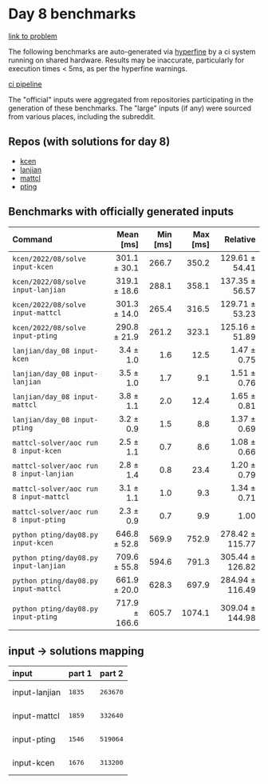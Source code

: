 # Day 8 benchmarks

[link to problem](http://adventofcode.com/2022/day/8)

The following benchmarks are auto-generated via [hyperfine](https://github.com/sharkdp/hyperfine) by a ci system running on shared hardware. Results may be inaccurate, particularly for execution times < 5ms, as per the hyperfine warnings.

[ci pipeline](http://ci.papercode.net:8080/teams/aoc2022/pipelines/aoc-compare-2022)

The "official" inputs were aggregated from repositories participating in the generation of these benchmarks. The "large" inputs (if any) were sourced from various places, including the subreddit.

## Repos (with solutions for day 8)


- [kcen](https://github.com/kcen/AdventOfCode)
- [lanjian](https://github.com/LanJian/aoc-2022)
- [mattcl](https://github.com/mattcl/aoc2022)
- [pting](https://github.com/pting/aoc2022)

## Benchmarks with officially generated inputs
| Command | Mean [ms] | Min [ms] | Max [ms] | Relative |
|:---|---:|---:|---:|---:|
| `kcen/2022/08/solve input-kcen` | 301.1 ± 30.1 | 266.7 | 350.2 | 129.61 ± 54.41 |
| `kcen/2022/08/solve input-lanjian` | 319.1 ± 18.6 | 288.1 | 358.1 | 137.35 ± 56.57 |
| `kcen/2022/08/solve input-mattcl` | 301.3 ± 14.0 | 265.4 | 316.5 | 129.71 ± 53.23 |
| `kcen/2022/08/solve input-pting` | 290.8 ± 21.9 | 261.2 | 323.1 | 125.16 ± 51.89 |
| `lanjian/day_08 input-kcen` | 3.4 ± 1.0 | 1.6 | 12.5 | 1.47 ± 0.75 |
| `lanjian/day_08 input-lanjian` | 3.5 ± 1.0 | 1.7 | 9.1 | 1.51 ± 0.76 |
| `lanjian/day_08 input-mattcl` | 3.8 ± 1.1 | 2.0 | 12.4 | 1.65 ± 0.81 |
| `lanjian/day_08 input-pting` | 3.2 ± 0.9 | 1.5 | 8.8 | 1.37 ± 0.69 |
| `mattcl-solver/aoc run 8 input-kcen` | 2.5 ± 1.1 | 0.7 | 8.6 | 1.08 ± 0.66 |
| `mattcl-solver/aoc run 8 input-lanjian` | 2.8 ± 1.4 | 0.8 | 23.4 | 1.20 ± 0.79 |
| `mattcl-solver/aoc run 8 input-mattcl` | 3.1 ± 1.1 | 1.0 | 9.3 | 1.34 ± 0.71 |
| `mattcl-solver/aoc run 8 input-pting` | 2.3 ± 0.9 | 0.7 | 9.9 | 1.00 |
| `python pting/day08.py input-kcen` | 646.8 ± 52.8 | 569.9 | 752.9 | 278.42 ± 115.77 |
| `python pting/day08.py input-lanjian` | 709.6 ± 55.8 | 594.6 | 791.3 | 305.44 ± 126.82 |
| `python pting/day08.py input-mattcl` | 661.9 ± 20.0 | 628.3 | 697.9 | 284.94 ± 116.49 |
| `python pting/day08.py input-pting` | 717.9 ± 166.6 | 605.7 | 1074.1 | 309.04 ± 144.98 |

## input -> solutions mapping
|input|part 1|part 2|
|:---|:---|:---|
|input-lanjian|<pre>1835</pre>|<pre>263670</pre>|
|input-mattcl|<pre>1859</pre>|<pre>332640</pre>|
|input-pting|<pre>1546</pre>|<pre>519064</pre>|
|input-kcen|<pre>1676</pre>|<pre>313200</pre>|
